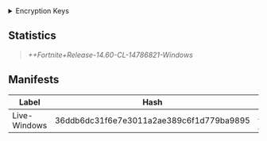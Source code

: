 <details>
 <summary>Encryption Keys</summary>

<br/>
  > 0xCF47F08CEEDD6A0A86D3D67DD0C25924FE934676B86A3777A36B7E353EB35C09

  | Chunk | Key |
  | - | - |
  | pakchunk1003-WindowsClient.pak | 0x7DEC1E6B26CE85B7680555F97064CEAA5C788DFDC674F98A6A711F726DEDB943 |
  | pakchunk1004-WindowsClient.pak | 0x798730D98123B2C200B0932069660F41008115C46FBE48FD5A845557E3F7701A |
  | pakchunk1005-WindowsClient.pak | 0x59CE88CD6BAA9E6EC41EA712C75E22E8AC17C25E3E3E642AD7CD0448C751FB4F |
  | pakchunk1007-WindowsClient.pak | 0x7B7F8D87393C4817E6656A104E116C6669F226CD80A09F8B40380CCF8E580141 |
</details>

## Statistics
> *++Fortnite+Release-14.60-CL-14786821-Windows*

## Manifests
| Label | Hash | Route |
| - | - | - |
| Live-Windows | 36ddb6dc31f6e7e3011a2ae389c6f1d779ba9895 | [rTR-Nb3LTmsCkWfeDEmXnKyETh1kow](https://github.com/Tectors/Archive/blob/main/manifests/rTR-Nb3LTmsCkWfeDEmXnKyETh1kow.manifest) |